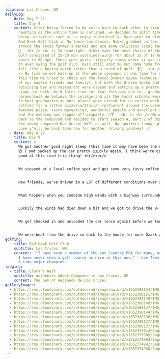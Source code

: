 ```yaml
---
location: Las Cruces, NM
dailyLog:
  - date: May 7 22
    title: Day 8
    content: After being forced to be extra nice to each other in lieu of Ruby
      haunting us the entire time in Carlsbad, we decided to split time today
      doing activities each of us enjoy individually. Ryan went to play golf at
      Red Hawk Golf Club in Northern Las Cruces. Nikki grabbed coffee, walked
      around the local farmer's market and ate some delicious local tacos.
      🌮   <br /> <br /> In hindsight, Nikki made the best choice of that day.
      Golf consisted of 25-30 mph sustained winds for about 15 of 18 holes with
      gusts to 60 mph. There were quite literally times where it was impossible
      to even swing the golf club. Ryan still shot 90 but came home from what
      felt like a boxing match rather than a round of golf. 🏌️🥊   <br /> <br
      /> By time we met back up at the adobe compound it was time for more food!
      This time we tried to check out the local Broken Spoke Taphouse (in honor
      of our Austin friends and family), but both the Broken Spoke and the
      adjoining bar and restaurant were closed and setting up a pretty large
      stage out back. We'd later find out that this was due to...graduation
      ceremonies? We believe the college and all the local schools were planning
      to host graduation as both places were closed for an entire week! So we
      settled for a little pizzeria/Italian restaurant around the corner.
      Awesome pizza, tasty margaritas, wonderful people and excellent service
      and the evening was capped off properly. 🍕🍸   <br /> <br /> We walked
      back to the compound and decided to start season 4, part 2 of Ozark. Yes,
      the adobe compound had decent WiFi as well. No spoilers though please!
      Love y'all, be back tomorrow for another driving journey! ✌🏼
  - date: May 8 22
    title: Day 9
    content: >-
      We got another good night sleep (this time it may have been the margaritas
      😋 ) and packed up the car pretty quickly again. I think we're getting
      good at this road trip thing! <br/><br/>


      We stopped at a local coffee spot and got some very tasty coffee from a man who claimed to have "been in the coffee business longer than y'all two have been alive." We also looked up some local breakfast spots since we had some extra time. The first couple of places we tried to stop at were super packed so we snuck in some Whataburger taquitos right before breakfast time ended. <br/><br/>


      Now friends, we've driven in a LOT of different conditions over several road trips and just generally speaking. However, it is safe to say that today was the scariest day of driving we've ever experienced! Those same winds (or worse) from the golf course yesterday haunted us the entire drive from Las Cruces to Tucson. Passing semi trucks (or really passing anyone) was incredibly terrifying. Not just once, but several times, we saw semis veering off the road only to barely regain control in time for another big gust of wind. Spring winds in New Mexico are no joke! <br/><br/>


      What happens when you combine high winds with a highway surrounded by desert the entire way?? If you guessed dust storms, you're correct! 🌪️  Dust tornados and dust-nados are also acceptable answers. Once again, we got super lucky. We saw several dust storms along the way but only very briefly had to drive through the tail end of one storm. So far the southwestern portions of New Mexico and southeastern portions of Arizona are our least favorite part of this trip (we're looking at you Lubbock) but we got into Tucson safely and even stopped at Saguaro National Park (East) on our drive in. <br/><br/>


      Luckily the winds had died down a bit and we got to drive the 8+ miles around their scenic drive. We stopped at some overlooks, snapped some pictures of the cacti 🌵 and really enjoyed the desert scenery. This particular National Park is divided into two areas, east and west. The east park was very cool and we'd love to go back and hike there one day. We're staying much closer to the west park though and will likely opt for some cool hikes closer to "the Zen Den." <-- We didn't name it but that is our Tucson, AZ airbnb. 🙈   <br/><br/>


      We got checked in and unloaded the car (once again) before we took a brisk drive downtown for some food. As usual, Nikki picked a great place called the Drunken Chicken. We had some really amazing waffle-battered chicken strips. Maple syrup dipping sauce included! 😛  <br/><br/>


      We were beat from the drive so back to the house for more Ozark and a well deserved night's rest. Tomorrow is technically a "working day" for us but being on PST will help us get some afternoon activities in throughout the week. Though waking up at 6am might be a bit strange for us. 😴  Catch y'all on the next update!
golfing:
  - title: Red Hawk Golf Club
    subtitle: Las Cruces, NM
    content: '"I have been a member of the sun Country PGA for many, many years, and
      I have never seen a golf course as nice as this one." - Lee Trevino,
      6-time major champion.'
lodging:
  - title: Clara's Nest
    subtitle: Authentic Adobe Compound in Las Cruces, NM
    content: The Gem of Hacienda de Las Cruces
galleryImages:
  - https://res.cloudinary.com/outdoorrnd/image/upload/v1652388154/IMG_4949_nswonh.jpg
  - https://res.cloudinary.com/outdoorrnd/image/upload/v1652388151/IMG_4951_jiioru.jpg
  - https://res.cloudinary.com/outdoorrnd/image/upload/v1652388149/IMG_4887_axy2oh.jpg
  - https://res.cloudinary.com/outdoorrnd/image/upload/v1652388149/IMG_4943_geonqf.jpg
  - https://res.cloudinary.com/outdoorrnd/image/upload/v1652388147/IMG_4929_hb7skg.jpg
  - https://res.cloudinary.com/outdoorrnd/image/upload/v1652388144/IMG_4888_iqkiu1.jpg
  - https://res.cloudinary.com/outdoorrnd/image/upload/v1652388138/IMG_4885_jyv7rx.jpg
  - https://res.cloudinary.com/outdoorrnd/image/upload/v1652388137/IMG_4878_qhbupq.jpg
  - https://res.cloudinary.com/outdoorrnd/image/upload/v1652388137/IMG_4920_xzdekh.jpg
  - https://res.cloudinary.com/outdoorrnd/image/upload/v1652375014/SaguaroNPE.3_nn0gxy.jpg
  - https://res.cloudinary.com/outdoorrnd/image/upload/v1652375005/SaguaroNPE.10_bnue46.jpg
  - https://res.cloudinary.com/outdoorrnd/image/upload/v1652374992/SaguaroNPE.2_sonu9e.jpg
  - https://res.cloudinary.com/outdoorrnd/image/upload/v1652374992/SaguaroNPE.8_jbktkj.jpg
  - https://res.cloudinary.com/outdoorrnd/image/upload/v1652374988/SaguaroNPE.1_n4jjkc.jpg
---
```

